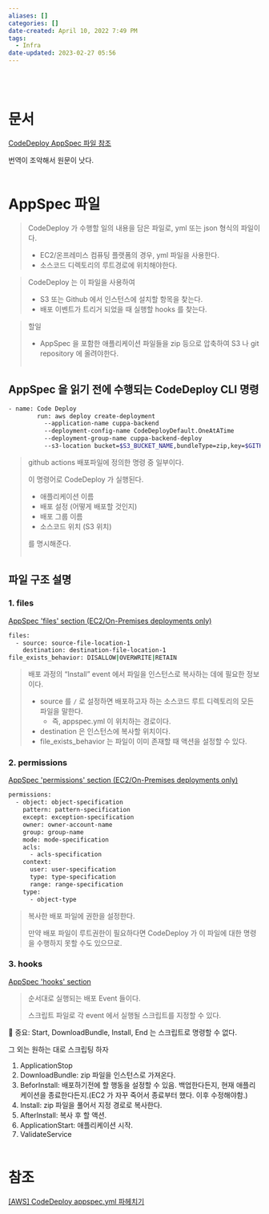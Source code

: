 ```yaml
---
aliases: []
categories: []
date-created: April 10, 2022 7:49 PM
tags:
  - Infra
date-updated: 2023-02-27 05:56
---
```

<br><br>
# 문서

[CodeDeploy AppSpec 파일 참조](https://docs.aws.amazon.com/ko_kr/codedeploy/latest/userguide/reference-appspec-file.html#appspec-reference-server)

번역이 조악해서 원문이 낫다.
<br><br>
# AppSpec 파일

> CodeDeploy 가 수행할 일의 내용을 담은 파일로, yml 또는 json 형식의 파일이다.
>
> - EC2/온프레미스 컴퓨팅 플랫폼의 경우, yml 파일을 사용한다.
> - 소스코드 디렉토리의 루트경로에 위치해야한다.

> CodeDeploy 는 이 파일을 사용하여
>
> - S3 또는 Github 에서 인스턴스에 설치할 항목을 찾는다.
> - 배포 이벤트가 트리거 되었을 때 실행할 hooks 를 찾는다.

> 할일
>
> - AppSpec 을 포함한 애플리케이션 파일들을 zip 등으로 압축하여 S3 나 git repository 에 올려야한다.
<br><br>
## AppSpec 을 읽기 전에 수행되는 CodeDeploy CLI 명령

```bash
- name: Code Deploy
        run: aws deploy create-deployment
          --application-name cuppa-backend
          --deployment-config-name CodeDeployDefault.OneAtATime
          --deployment-group-name cuppa-backend-deploy
          --s3-location bucket=$S3_BUCKET_NAME,bundleType=zip,key=$GITHUB_SHA.zip
```

> github actions 배포파일에 정의한 명령 중 일부이다.
>
> 이 명령어로 CodeDeploy 가 실행된다.
>
> - 애플리케이션 이름
> - 배포 설정 (어떻게 배포할 것인지)
> - 배포 그룹 이름
> - 소스코드 위치 (S3 위치)
>
> 를 명시해준다.
<br><br>
## 파일 구조 설명

### 1. files

[AppSpec 'files' section (EC2/On-Premises deployments only)](https://docs.aws.amazon.com/codedeploy/latest/userguide/reference-appspec-file-structure-files.html)

```bash
files:
  - source: source-file-location-1
    destination: destination-file-location-1
file_exists_behavior: DISALLOW|OVERWRITE|RETAIN
```

> 배포 과정의 “Install” event 에서 파일을 인스턴스로 복사하는 데에 필요한 정보이다.
>
> - source 를 `/` 로 설정하면 배포하고자 하는 소스코드 루트 디렉토리의 모든 파일을 말한다.
> 	- 즉, appspec.yml 이 위치하는 경로이다.
> - destination 은 인스턴스에 복사할 위치이다.
> - file_exists_behavior 는 파일이 이미 존재할 때 액션을 설정할 수 있다.

### 2. permissions

[AppSpec 'permissions' section (EC2/On-Premises deployments only)](https://docs.aws.amazon.com/codedeploy/latest/userguide/reference-appspec-file-structure-permissions.html)

```bash
permissions:
  - object: object-specification
    pattern: pattern-specification
    except: exception-specification
    owner: owner-account-name
    group: group-name
    mode: mode-specification
    acls: 
      - acls-specification 
    context:
      user: user-specification
      type: type-specification
      range: range-specification
    type:
      - object-type
```

> 복사한 배포 파일에 권한을 설정한다.
>
> 만약 배포 파일이 루트권한이 필요하다면 CodeDeploy 가  이 파일에 대한 명령을 수행하지 못할 수도 있으므로.

### 3. hooks

[AppSpec 'hooks' section](https://docs.aws.amazon.com/codedeploy/latest/userguide/reference-appspec-file-structure-hooks.html)

> 순서대로 실행되는 배포 Event 들이다.
>
> 스크립트 파일로 각 event 에서 실행될 스크립트를 지정할 수 있다.

<aside>
📌 중요:  Start, DownloadBundle, Install, End 는 스크립트로 명령할 수 없다.

그 외는 원하는 대로 스크립팅 하자

</aside>

1. ApplicationStop
2. DownloadBundle: zip 파일을 인스턴스로 가져온다.
3. BeforInstall: 배포하기전에 할 행동을 설정할 수 있음. 백업한다든지, 현재 애플리케이션을 종료한다든지.(EC2 가 자꾸 죽어서 종료부터 했다. 이후 수정해야함.)
4. Install: zip 파일을 풀어서 지정 경로로 복사한다.
5. AfterInstall: 복사 후 할 액션.
6. ApplicationStart: 애플리케이션 시작.
7. ValidateService
<br><br>
# 참조

[[AWS] CodeDeploy appspec.yml 파헤치기](https://yoo11052.tistory.com/113)
